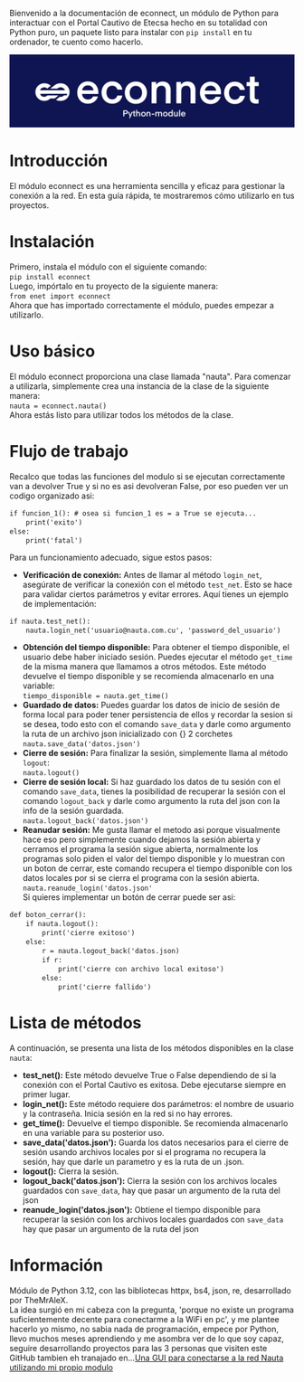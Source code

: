 Bienvenido a la documentación de econnect, un módulo de Python para interactuar con el Portal Cautivo de Etecsa hecho en su totalidad con Python puro, un paquete listo para instalar con `pip install` en tu ordenador, te cuento como hacerlo.

![](https://github.com/TheMrAleX/econnect/blob/main/logo.jpeg?raw=true)

# Introducción
El módulo econnect es una herramienta sencilla y eficaz para gestionar la conexión a la red. En esta guía rápida, te mostraremos cómo utilizarlo en tus proyectos.
# Instalación
Primero, instala el módulo con el siguiente comando:<br>
`pip install econnect`<br>
Luego, impórtalo en tu proyecto de la siguiente manera:<br>
`from enet import econnect`<br>
Ahora que has importado correctamente el módulo, puedes empezar a utilizarlo.
# Uso básico
El módulo econnect proporciona una clase llamada "nauta". Para comenzar a utilizarla, simplemente crea una instancia de la clase de la siguiente manera:<br>
`nauta = econnect.nauta()`<br>
Ahora estás listo para utilizar todos los métodos de la clase.
# Flujo de trabajo
Recalco que todas las funciones del modulo si se ejecutan correctamente van a devolver True y si no es asi devolveran False, por eso pueden ver un codigo organizado asi:
```
if funcion_1(): # osea si funcion_1 es = a True se ejecuta...
    print('exito')
else:
    print('fatal')
```
Para un funcionamiento adecuado, sigue estos pasos:<br>
- **Verificación de conexión:** Antes de llamar al método `login_net`, asegúrate de verificar la conexión con el método `test_net`. Esto se hace para validar ciertos parámetros y evitar errores. Aquí tienes un ejemplo de implementación: <br>
```
if nauta.test_net():
    nauta.login_net('usuario@nauta.com.cu', 'password_del_usuario')
```
- **Obtención del tiempo disponible:** Para obtener el tiempo disponible, el usuario debe haber iniciado sesión. Puedes ejecutar el método `get_time` de la misma manera que llamamos a otros métodos. Este método devuelve el tiempo disponible y se recomienda almacenarlo en una variable:<br>
`tiempo_disponible = nauta.get_time()`
- **Guardado de datos:** Puedes guardar los datos de inicio de sesión de forma local para poder tener persistencia de ellos y recordar la sesion si se desea, todo esto con el comando `save_data` y darle como argumento la ruta de un archivo json inicializado con {} 2 corchetes<br>`nauta.save_data('datos.json')`
- **Cierre de sesión:** Para finalizar la sesión, simplemente llama al método `logout`:<br>
`nauta.logout()`
- **Cierre de sesión local:** Si haz guardado los datos de tu sesión con el comando `save_data`, tienes la posibilidad de recuperar la sesión con el comando `logout_back` y darle como argumento la ruta del json con la info de la sesión guardada.<br>`nauta.logout_back('datos.json')`
- **Reanudar sesión:** Me gusta llamar el metodo asi porque visualmente hace eso pero simplemente cuando dejamos la sesión abierta y cerramos el programa la sesión sigue abierta, normalmente los programas solo piden el valor del tiempo disponible y lo muestran con un boton de cerrar, este comando recupera el tiempo disponible con los datos locales por si se cierra el programa con la sesión abierta.<br>`nauta.reanude_login('datos.json'`<br>Si quieres implementar un botón de cerrar puede ser asi:<br>
```
def boton_cerrar():
    if nauta.logout():
        print('cierre exitoso')
    else:
        r = nauta.logout_back('datos.json)
        if r:
            print('cierre con archivo local exitoso')
        else:
            print('cierre fallido')
```
# Lista de métodos
A continuación, se presenta una lista de los métodos disponibles en la clase `nauta`:
- **test_net():** Este método devuelve True o False dependiendo de si la conexión con el Portal Cautivo es exitosa. Debe ejecutarse siempre en primer lugar.
- **login_net():** Este método requiere dos parámetros: el nombre de usuario y la contraseña. Inicia sesión en la red si no hay errores.
- **get_time():** Devuelve el tiempo disponible. Se recomienda almacenarlo en una variable para su posterior uso.
- **save_data('datos.json'):** Guarda los datos necesarios para el cierre de sesión usando archivos locales por si el programa no recupera la sesión, hay que darle un parametro y es la ruta de un .json.
- **logout():** Cierra la sesión.
- **logout_back('datos.json'):** Cierra la sesión con los archivos locales guardados con `save_data`, hay que pasar un argumento de la ruta del json
- **reanude_login('datos.json'):** Obtiene el tiempo disponible para recuperar la sesión con los archivos locales guardados con `save_data` hay que pasar un argumento de la ruta del json

# Información
Módulo de Python 3.12, con las bibliotecas httpx, bs4, json, re, desarrollado por TheMrAleX.<br>La idea surgió en mi cabeza con la pregunta, 'porque no existe un programa suficientemente decente para conectarme a la WiFi en pc', y me plantee hacerlo yo mismo, no sabia nada de programación, empece por Python, llevo muchos meses aprendiendo y me asombra ver de lo que soy capaz, seguire desarrollando proyectos para las 3 personas que visiten este GitHub tambien eh tranajado en...[Una GUI para conectarse a la red Nauta utilizando mi propio modulo](https://github.com/TheMrAleX/econnect-gui)
